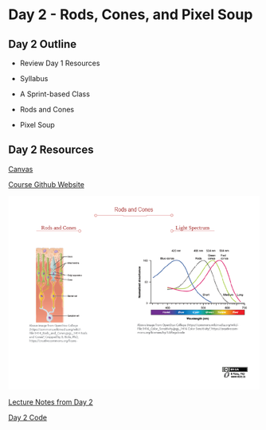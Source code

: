 # Day 2 - Rods, Cones, and Pixel Soup

## Day 2 Outline

* Review Day 1 Resources

* Syllabus

* A Sprint-based Class

* Rods and Cones

* Pixel Soup

## Day 2 Resources

[Canvas](https://unomaha.instructure.com/courses/25280)

[Course Github Website](https://github.com/cs2620/)

![Rods and Cones](./images/Day2.png)

[Lecture Notes from Day 2](https://github.com/CS2620/Course/blob/master/Day2/LectureNotes.pdf)

[Day 2 Code](https://github.com/CS2620/Course/blob/master/Day2.java)